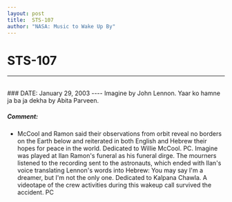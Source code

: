 ```yaml
---
layout: post
title:  STS-107
author: "NASA: Music to Wake Up By"
---
```


# STS-107
----
<br/>
### DATE: January 29, 2003
----
Imagine by John Lennon.
Yaar ko hamne ja ba ja dekha by Abita Parveen.

##### Comment:
* McCool and Ramon said their observations from orbit reveal no borders on the Earth below and reiterated in both English and Hebrew their hopes for peace in the world. Dedicated to Willie McCool. PC. Imagine was played at Ilan Ramon's funeral as his funeral dirge. The mourners listened to the recording sent to the astronauts, which ended with Ilan's voice translating Lennon's words into Hebrew: You may say I'm a dreamer, but I'm not the only one.
Dedicated to Kalpana Chawla. A videotape of the crew activities during this wakeup call survived the accident. PC
